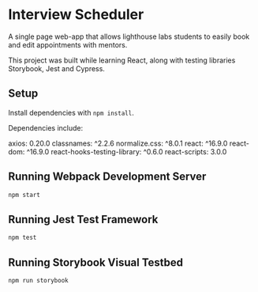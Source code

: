 # Interview Scheduler

A single page web-app that allows lighthouse labs students to easily book and edit appointments with mentors. 

This project was built while learning React, along with testing libraries Storybook, Jest and Cypress.



## Setup

Install dependencies with `npm install`.

Dependencies include:

axios: 0.20.0
classnames: ^2.2.6
normalize.css: ^8.0.1
react: ^16.9.0
react-dom: ^16.9.0
react-hooks-testing-library: ^0.6.0
react-scripts: 3.0.0

## Running Webpack Development Server

```sh
npm start
```

## Running Jest Test Framework

```sh
npm test
```

## Running Storybook Visual Testbed

```sh
npm run storybook
```
